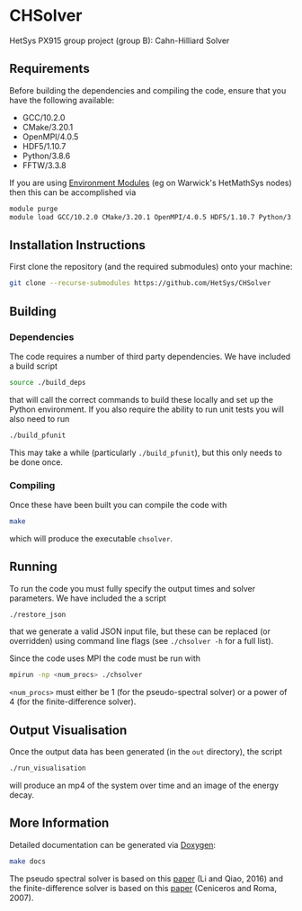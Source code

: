# CHSolver
HetSys PX915 group project (group B): Cahn-Hilliard Solver

## Requirements
Before building the dependencies and compiling the code, ensure that you have the following available:
- GCC/10.2.0
- CMake/3.20.1
- OpenMPI/4.0.5
- HDF5/1.10.7
- Python/3.8.6
- FFTW/3.3.8

If you are using [Environment Modules](http://modules.sourceforge.net/) (eg on Warwick's HetMathSys nodes) then this can be accomplished via
```bash
module purge
module load GCC/10.2.0 CMake/3.20.1 OpenMPI/4.0.5 HDF5/1.10.7 Python/3.8.6 FFTW/3.3.8
```

## Installation Instructions
First clone the repository (and the required submodules) onto your machine:
```bash
git clone --recurse-submodules https://github.com/HetSys/CHSolver
```

## Building
### Dependencies
The code requires a number of third party dependencies. We have included a build script
```bash
source ./build_deps
```
that will call the correct commands to build these locally and set up the Python environment. If you also require the ability to run unit tests you will also need to run
```bash
./build_pfunit
```
This may take a while (particularly `./build_pfunit`), but this only needs to be done once.

### Compiling
Once these have been built you can compile the code with
```bash
make
```
which will produce the executable `chsolver`.

## Running
To run the code you must fully specify the output times and solver parameters. We have included the a script
```bash
./restore_json
```
that we generate a valid JSON input file, but these can be replaced (or overridden) using command line flags (see `./chsolver -h` for a full list).

Since the code uses MPI the code must be run with
```bash
mpirun -np <num_procs> ./chsolver
```
`<num_procs>` must either be 1 (for the pseudo-spectral solver) or a power of 4 (for the finite-difference solver).

## Output Visualisation
Once the output data has been generated (in the `out` directory), the script
```bash
./run_visualisation
```
will produce an mp4 of the system over time and an image of the energy decay.

## More Information
Detailed documentation can be generated via [Doxygen](https://www.doxygen.nl/):
```bash
make docs
```

The pseudo spectral solver is based on this [paper](https://link.springer.com/article/10.1007/s10915-016-0251-4) (Li and Qiao, 2016) and the finite-difference solver is based on this [paper](https://www.sciencedirect.com/science/article/pii/S0021999107000903) (Ceniceros and Roma, 2007).
